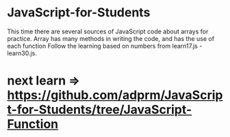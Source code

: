 # JavaScript-for-Students
This time there are several sources of JavaScript code about arrays for practice. 
Array has many methods in writing the code, and has the use of each function
Follow the learning based on numbers from learn17.js - learn30.js.

# next learn => https://github.com/adprm/JavaScript-for-Students/tree/JavaScript-Function
